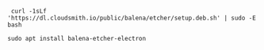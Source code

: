 `
curl -1sLf
'https://dl.cloudsmith.io/public/balena/etcher/setup.deb.sh'
| sudo -E bash`

`sudo apt install balena-etcher-electron`
